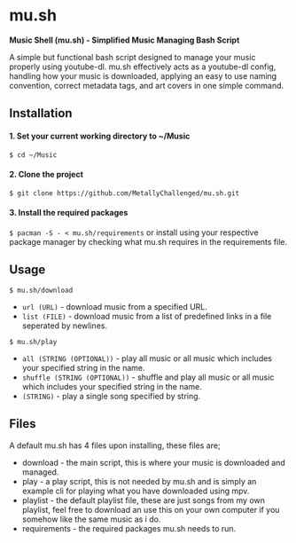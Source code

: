 # mu.sh
**Music Shell (mu.sh) - Simplified Music Managing Bash Script**

A simple but functional bash script designed to manage your music properly using youtube-dl. mu.sh effectively acts as a youtube-dl config, handling how your music is downloaded, applying an easy to use naming convention, correct metadata tags, and art covers in one simple command.

## Installation

#### 1. Set your current working directory to ~/Music
`$ cd ~/Music`

#### 2. Clone the project
`$ git clone https://github.com/MetallyChallenged/mu.sh.git`

#### 3. Install the required packages
`$ pacman -S - < mu.sh/requirements`
or install using your respective package manager by checking what mu.sh requires in the requirements file.

## Usage

`$ mu.sh/download`
  + `url (URL)` - download music from a specified URL.
  + `list (FILE)` - download music from a list of predefined links in a file seperated by newlines.

`$ mu.sh/play`
  + `all (STRING (OPTIONAL))` - play all music or all music which includes your specified string in the name.
  + `shuffle (STRING (OPTIONAL))` - shuffle and play all music or all music which includes your specified string in the name.
  + `(STRING)` - play a single song specified by string.

## Files

A default mu.sh has 4 files upon installing, these files are;
+ download - the main script, this is where your music is downloaded and managed.
+ play - a play script, this is not needed by mu.sh and is simply an example cli for playing what you have downloaded using mpv.
+ playlist - the default playlist file, these are just songs from my own playlist, feel free to download an use this on your own computer if you somehow like the same music as i do.
+ requirements - the required packages mu.sh needs to run.

